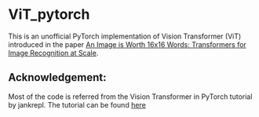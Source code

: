 # ViT_pytorch

This is an unofficial PyTorch implementation of Vision Transformer (ViT) introduced in the paper [An Image is Worth 16x16 Words: Transformers for Image Recognition at Scale](https://arxiv.org/abs/2010.11929).

## Acknowledgement:

Most of the code is referred from the Vision Transformer in PyTorch tutorial by jankrepl. The tutorial can be found [here](https://youtu.be/ovB0ddFtzzA?feature=shared)
